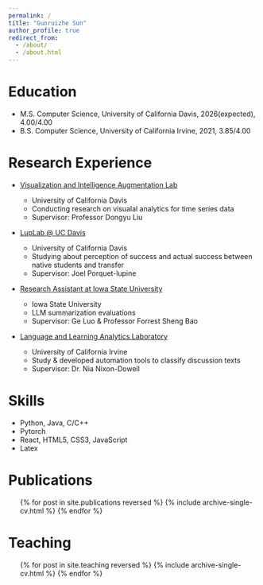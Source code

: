 ```yaml
---
permalink: /
title: "Guoruizhe Sun"
author_profile: true
redirect_from: 
  - /about/
  - /about.html
---
```


Education
======
* M.S. Computer Science, University of California Davis, 2026(expected), 4.00/4.00
* B.S. Computer Science, University of California Irvine, 2021, 3.85/4.00

Research Experience
======
* [Visualization and Intelligence Augmentation Lab](https://vialab.tech/)
  * University of California Davis
  * Conducting research on visualal analytics for time series data
  * Supervisor: Professor Dongyu Liu

* [LupLab @ UC Davis](https://luplab.cs.ucdavis.edu/)
  * University of California Davis
  * Studying about perception of success and actual success between native students and transfer
  * Supervisor: Joel Porquet-lupine

* [Research Assistant at Iowa State University](https://forrestbao.github.io/)
  * Iowa State University
  * LLM summarization evaluations
  * Supervisor: Ge Luo & Professor Forrest Sheng Bao

* [Language and Learning Analytics Laboratory](https://connectedlearning.uci.edu/person/nia-dowell/)
  * University of California Irvine
  * Study & developed automation tools to classify discussion texts
  * Supervisor: Dr. Nia Nixon-Dowell
  

Skills
======
* Python, Java, C/C++
* Pytorch
* React, HTML5, CSS3, JavaScript
* Latex

Publications
======
  <ul>{% for post in site.publications reversed %}
    {% include archive-single-cv.html %}
  {% endfor %}</ul>
  
<!-- Talks
======
  <ul>{% for post in site.talks reversed %}
    {% include archive-single-talk-cv.html  %}
  {% endfor %}</ul> -->
  
Teaching
======
  <ul>{% for post in site.teaching reversed %}
    {% include archive-single-cv.html %}
  {% endfor %}</ul>
  
<!-- Service and leadership
======
* Currently signed in to 43 different slack teams -->
